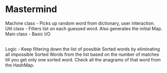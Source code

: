 # Mastermind

Machine class - Picks up random word from dictionary, user interaction.</br>
Util class - Filters list on each guessed word. Also generates the initial Map.</br>
Main class - Basic I/O</br></br>

Logic - Keep filtering down the list of possible Sorted words by eliminating all impossible Sorted Words from the list based on the number of matches till you get only one sorted word. Check all the anagrams of that word from the HashMap.
